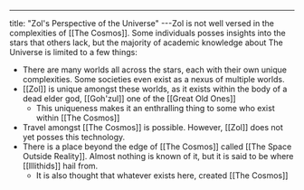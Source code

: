 ---
title: "Zol's Perspective of the Universe"
---Zol is not well versed in the complexities of [[The Cosmos]]. Some individuals posses insights into the stars that others lack, but the majority of academic knowledge about The Universe is limited to a few things:
- There are many worlds all across the stars, each with their own unique complexities. Some societies even exist as a nexus of multiple worlds.
- [[Zol]] is unique amongst these worlds, as it exists within the body of a dead elder god, [[Goh'zul]] one of the [[Great Old Ones]]
	- This uniqueness makes it an enthralling thing to some who exist within [[The Cosmos]]
- Travel amongst [[The Cosmos]] is possible. However, [[Zol]] does not yet posses this technology.
- There is a place beyond the edge of [[The Cosmos]] called [[The Space Outside Reality]]. Almost nothing is known of it, but it is said to be where [[Illithids]] hail from.
	- It is also thought that whatever exists here, created [[The Cosmos]]